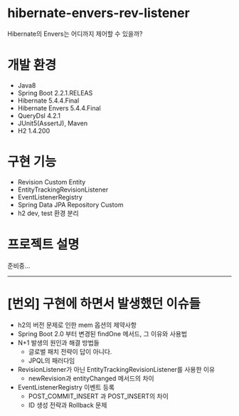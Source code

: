 # hibernate-envers-rev-listener
Hibernate의 Envers는 어디까지 제어할 수 있을까?

# 개발 환경
- Java8
- Spring Boot 2.2.1.RELEAS
- Hibernate 5.4.4.Final
- Hibernate Envers 5.4.4.Final
- QueryDsl 4.2.1
- JUnit5(AssertJ), Maven
- H2 1.4.200

# 구현 기능
 - Revision Custom Entity
 - EntityTrackingRevisionListener
 - EventListenerRegistry
 - Spring Data JPA Repository Custom
 - h2 dev, test 환경 분리

# 프로젝트 설명

준비중...

---

# [번외] 구현에 하면서 발생했던 이슈들
- h2의 버전 문제로 인한 mem 옵션의 제약사항
- Spring Boot 2.0 부터 변경된 findOne 메서드, 그 이유와 사용법
- N+1 발생의 원인과 해결 방법들
  - 글로벌 패치 전략이 답이 아니다.
  - JPQL의 패러다임
- RevisionListener가 아닌 EntityTrackingRevisionListener를 사용한 이유
  - newRevision과 entityChanged 메서드의 차이
- EventListenerRegistry 이벤트 등록
  - POST_COMMIT_INSERT 과 POST_INSERT의 차이
  - ID 생성 전략과 Rollback 문제
